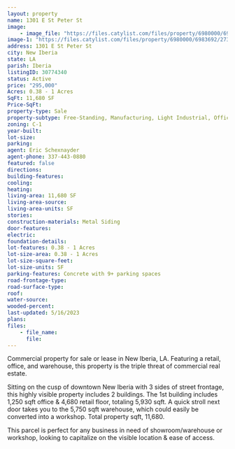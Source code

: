 ```yaml
---
layout: property
name: 1301 E St Peter St
image:
    - image_file: "https://files.catylist.com/files/property/6980000/6983692/27360326_2.png"
image-1: "https://files.catylist.com/files/property/6980000/6983692/27360325_1.PNG"
address: 1301 E St Peter St
city: New Iberia
state: LA
parish: Iberia
listingID: 30774340
status: Active
price: "295,000"
Acres: 0.38 - 1 Acres
SqFt: 11,680 SF
Price-SqFt:
property-type: Sale
property-subtype: Free-Standing, Manufacturing, Light Industrial, Office Showroom, Warehouse/Distribution, Other
zoning: C-1
year-built:
lot-size:
parking:
agent: Eric Schexnayder
agent-phone: 337-443-0880
featured: false
directions:
building-features:
cooling:
heating:
living-area: 11,680 SF
living-area-source:
living-area-units: SF
stories:
construction-materials: Metal Siding
door-features:
electric:
foundation-details:
lot-features: 0.38 - 1 Acres
lot-size-area: 0.38 - 1 Acres
lot-size-square-feet:
lot-size-units: SF
parking-features: Concrete with 9+ parking spaces
road-frontage-type:
road-surface-type:
roof:
water-source:
wooded-percent:
last-updated: 5/16/2023
plans:
files:
    - file_name:
      file:
---
```

Commercial property for sale or lease in New Iberia, LA. Featuring a retail, office, and warehouse, this property is the triple threat of commercial real estate.Sitting on the cusp of downtown New Iberia with 3 sides of street frontage, this highly visible property includes 2 buildings. The 1st building includes 1,250 sqft office &amp; 4,680 retail floor, totaling 5,930 sqft. A quick stroll next door takes you to the 5,750 sqft warehouse, which could easily be converted into a workshop. Total property sqft, 11,680. This parcel is perfect for any business in need of showroom/warehouse or workshop, looking to capitalize on the visible location &amp; ease of access.
